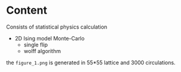 # Content

Consists of statistical physics calculation

- 2D Ising model Monte-Carlo
  - single flip
  - wolff algorithm

the `figure_1.png` is generated in 55*55 lattice and 3000 circulations. 